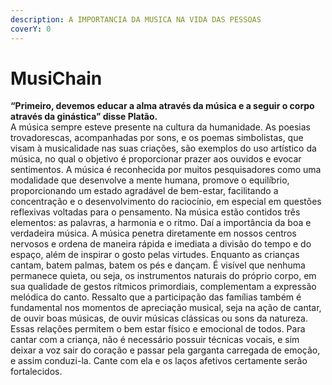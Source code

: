 ```yaml
---
description: A IMPORTANCIA DA MUSICA NA VIDA DAS PESSOAS
coverY: 0
---
```


# MusiChain

**“Primeiro, devemos educar a alma através da música e a seguir o corpo através da ginástica” disse Platão.**\
A música sempre esteve presente na cultura da humanidade. As poesias trovadorescas, acompanhadas por sons, e os poemas simbolistas, que visam à musicalidade nas suas criações, são exemplos do uso artístico da música, no qual o objetivo é proporcionar prazer aos ouvidos e evocar sentimentos. A música é reconhecida por muitos pesquisadores como uma modalidade que desenvolve a mente humana, promove o equilíbrio, proporcionando um estado agradável de bem-estar, facilitando a concentração e o desenvolvimento do raciocínio, em especial em questões reflexivas voltadas para o pensamento. Na música estão contidos três elementos: as palavras, a harmonia e o ritmo. Daí a importância da boa e verdadeira música. A música penetra diretamente em nossos centros nervosos e ordena de maneira rápida e imediata a divisão do tempo e do espaço, além de inspirar o gosto pelas virtudes. Enquanto as crianças cantam, batem palmas, batem os pés e dançam. É visível que nenhuma permanece quieta, ou seja, os instrumentos naturais do próprio corpo, em sua qualidade de gestos rítmicos primordiais, complementam a expressão melódica do canto. Ressalto que a participação das famílias também é fundamental nos momentos de apreciação musical, seja na ação de cantar, de ouvir boas músicas, de ouvir músicas clássicas ou sons da natureza. Essas relações permitem o bem estar físico e emocional de todos. Para cantar com a criança, não é necessário possuir técnicas vocais, e sim deixar a voz sair do coração e passar pela garganta carregada de emoção, e assim conduzi-la. Cante com ela e os laços afetivos certamente serão fortalecidos.
